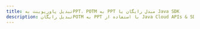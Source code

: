 ---title: تبدیل پاورپوینت بهPPT، POTM به PPT مبدل رایگان یا Java SDKdescription: تبدیل رایگانPOTM به PPT با استفاده از Java Cloud APIs & SDK. همچنین اسناد Microsoft PowerPoint را در Cloud ایجاد، ویرایش و رندر کنید.---